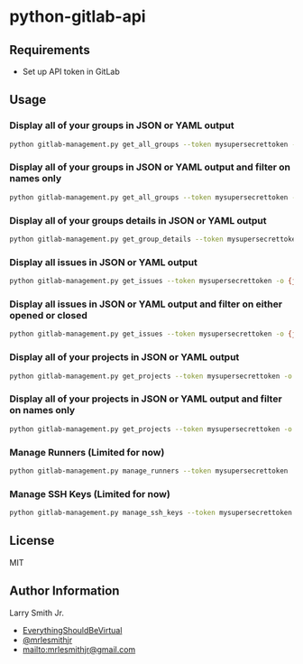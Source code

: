 # python-gitlab-api

## Requirements

-   Set up API token in GitLab

## Usage

### Display all of your groups in JSON or YAML output

```bash
python gitlab-management.py get_all_groups --token mysupersecrettoken -o {json,yaml}
```

### Display all of your groups in JSON or YAML output and filter on names only

```bash
python gitlab-management.py get_all_groups --token mysupersecrettoken -o {json,yaml} -f namesonly
```

### Display all of your groups details in JSON or YAML output

```bash
python gitlab-management.py get_group_details --token mysupersecrettoken -o {json,yaml}
```

### Display all issues in JSON or YAML output

```bash
python gitlab-management.py get_issues --token mysupersecrettoken -o {json,yaml}
```

### Display all issues in JSON or YAML output and filter on either opened or closed

```bash
python gitlab-management.py get_issues --token mysupersecrettoken -o {json,yaml} -f {opened,closed}
```

### Display all of your projects in JSON or YAML output

```bash
python gitlab-management.py get_projects --token mysupersecrettoken -o {json,yaml}
```

### Display all of your projects in JSON or YAML output and filter on names only

```bash
python gitlab-management.py get_projects --token mysupersecrettoken -o {json,yaml} -f namesonly
```

### Manage Runners (**Limited for now**)

```bash
python gitlab-management.py manage_runners --token mysupersecrettoken
```

### Manage SSH Keys (**Limited for now**)

```bash
python gitlab-management.py manage_ssh_keys --token mysupersecrettoken
```

## License

MIT

## Author Information

Larry Smith Jr.

-   [EverythingShouldBeVirtual](http://everythingshouldbevirtual.com)
-   [@mrlesmithjr](https://www.twitter.com/mrlesmithjr)
-   <mailto:mrlesmithjr@gmail.com>
